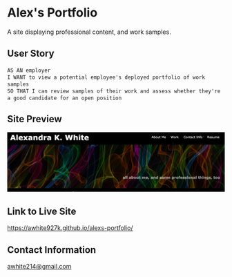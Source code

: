 # Alex's Portfolio
A site displaying professional content, and work samples. 

## User Story

```
AS AN employer
I WANT to view a potential employee's deployed portfolio of work samples
SO THAT I can review samples of their work and assess whether they're a good candidate for an open position
```

## Site Preview
![A sneak peak at the site](./Assets/portfolio.png) 

## Link to Live Site
https://awhite927k.github.io/alexs-portfolio/

## Contact Information
awhite214@gmail.com